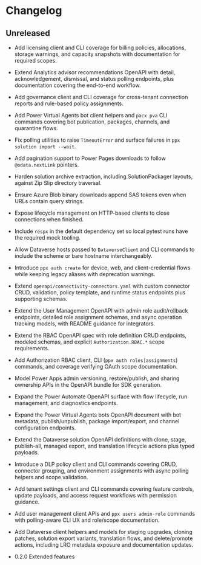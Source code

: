 # Changelog

## Unreleased

- Add licensing client and CLI coverage for billing policies, allocations, storage warnings,
  and capacity snapshots with documentation for required scopes.
- Extend Analytics advisor recommendations OpenAPI with detail, acknowledgement, dismissal, and status polling endpoints, plus documentation covering the end-to-end workflow.
- Add governance client and CLI coverage for cross-tenant connection reports and rule-based policy assignments.
- Add Power Virtual Agents bot client helpers and `pacx pva` CLI commands covering bot publication, packages, channels, and quarantine flows.
- Fix polling utilities to raise `TimeoutError` and surface failures in `ppx solution import --wait`.
- Add pagination support to Power Pages downloads to follow `@odata.nextLink` pointers.
- Harden solution archive extraction, including SolutionPackager layouts, against Zip Slip directory traversal.
- Ensure Azure Blob binary downloads append SAS tokens even when URLs contain query strings.
- Expose lifecycle management on HTTP-based clients to close connections when finished.
- Include `respx` in the default dependency set so local pytest runs have the required mock tooling.
- Allow Dataverse hosts passed to `DataverseClient` and CLI commands to include the scheme or bare hostname interchangeably.
- Introduce `ppx auth create` for device, web, and client-credential flows while keeping legacy aliases with deprecation warnings.
- Extend `openapi/connectivity-connectors.yaml` with custom connector CRUD, validation, policy template, and runtime status endpoints plus supporting schemas.
- Extend the User Management OpenAPI with admin role audit/rollback endpoints, detailed role assignment schemas, and async operation tracking models, with README guidance for integrators.
- Extend the RBAC OpenAPI spec with role definition CRUD endpoints, modeled
  schemas, and explicit `Authorization.RBAC.*` scope requirements.
- Add Authorization RBAC client, CLI (`ppx auth roles|assignments`) commands,
  and coverage verifying OAuth scope documentation.
- Model Power Apps admin versioning, restore/publish, and sharing ownership APIs in the OpenAPI bundle for SDK generation.
- Expand the Power Automate OpenAPI surface with flow lifecycle, run management, and diagnostics endpoints.
- Expand the Power Virtual Agents bots OpenAPI document with bot metadata, publish/unpublish, package import/export, and channel configuration endpoints.
- Extend the Dataverse solution OpenAPI definitions with clone, stage, publish-all, managed export, and translation lifecycle actions plus typed payloads.
- Introduce a DLP policy client and CLI commands covering CRUD, connector grouping, and environment assignments with async polling helpers and scope validation.
- Add tenant settings client and CLI commands covering feature controls, update payloads, and access request workflows with permission guidance.
- Add user management client APIs and `ppx users admin-role` commands with polling-aware CLI UX and role/scope documentation.
- Add Dataverse client helpers and models for staging upgrades, cloning patches, solution export variants, translation flows, and delete/promote actions, including LRO metadata exposure and documentation updates.

- 0.2.0 Extended features
